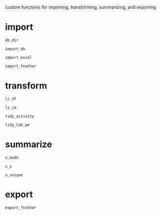 custom functions for importing, transforming, summarizing, and exporting

# import

`db_dir`

`import_db`

`import_excel`

`import_feather`

# transform

`lc_df`

`lz_id`

`tidy_activity`

`tidy_lab_pe`

# summarize

`s_mode`

`s_s`

`s_unique`

# export

`export_feather`